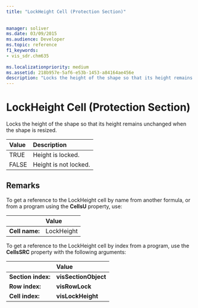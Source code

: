 ```yaml
---
title: "LockHeight Cell (Protection Section)"
 
 
manager: soliver
ms.date: 03/09/2015
ms.audience: Developer
ms.topic: reference
f1_keywords:
- vis_sdr.chm635
 
ms.localizationpriority: medium
ms.assetid: 218b957e-5af6-e53b-1453-a84164ae456e
description: "Locks the height of the shape so that its height remains unchanged when the shape is resized."
---
```


# LockHeight Cell (Protection Section)

Locks the height of the shape so that its height remains unchanged when the shape is resized.
  
|**Value**|**Description**|
|:-----|:-----|
| TRUE  <br/> | Height is locked. |
| FALSE  <br/> | Height is not locked. |
   
## Remarks

To get a reference to the LockHeight cell by name from another formula, or from a program using the **CellsU** property, use: 
  
||Value |
|:-----|:-----|
| **Cell name:**  <br/> | LockHeight  <br/> |
   
To get a reference to the LockHeight cell by index from a program, use the **CellsSRC** property with the following arguments: 
  
||Value |
|:-----|:-----|
| **Section index:**  <br/> |**visSectionObject** <br/> |
| **Row index:**  <br/> |**visRowLock** <br/> |
| **Cell index:**  <br/> |**visLockHeight** <br/> |
   

